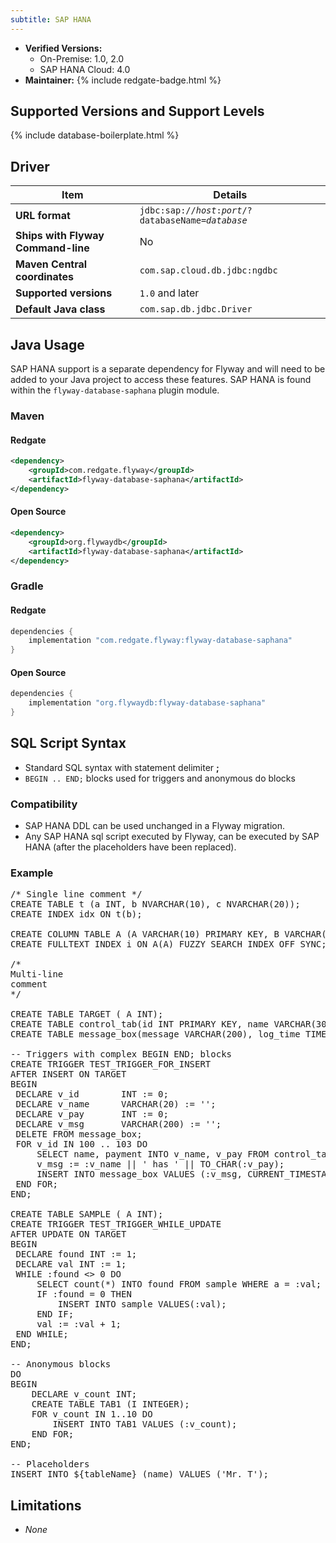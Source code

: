 ```yaml
---
subtitle: SAP HANA
---
```


- **Verified Versions:** 
  - On-Premise: 1.0, 2.0
  - SAP HANA Cloud: 4.0
- **Maintainer:** {% include redgate-badge.html %}

## Supported Versions and Support Levels

{% include database-boilerplate.html %}

## Driver

| Item                               | Details                                                                       |
|------------------------------------|-------------------------------------------------------------------------------|
| **URL format**                     | <code>jdbc:sap://<i>host</i>:<i>port</i>/?databaseName=<i>database</i></code> |
| **Ships with Flyway Command-line** | No                                                                            |
| **Maven Central coordinates**      | `com.sap.cloud.db.jdbc:ngdbc`                                                 |
| **Supported versions**             | `1.0` and later                                                               |
| **Default Java class**             | `com.sap.db.jdbc.Driver`                                                      |

## Java Usage
SAP HANA support is a separate dependency for Flyway and will need to be added to your Java project to access these features.
SAP HANA is found within the `flyway-database-saphana` plugin module.

### Maven
#### Redgate
```xml
<dependency>
    <groupId>com.redgate.flyway</groupId>
    <artifactId>flyway-database-saphana</artifactId>
</dependency>
```
#### Open Source
```xml
<dependency>
    <groupId>org.flywaydb</groupId>
    <artifactId>flyway-database-saphana</artifactId>
</dependency>
```
### Gradle
#### Redgate
```groovy
dependencies {
    implementation "com.redgate.flyway:flyway-database-saphana"
}
```
#### Open Source
```groovy
dependencies {
    implementation "org.flywaydb:flyway-database-saphana"
}
```

## SQL Script Syntax

- Standard SQL syntax with statement delimiter **;**
- `BEGIN .. END;` blocks used for triggers and anonymous do blocks

### Compatibility

- SAP HANA DDL can be used unchanged in a Flyway migration.
- Any SAP HANA sql script executed by Flyway, can be executed by SAP HANA (after the placeholders have been replaced).

### Example

<pre class="prettyprint">/* Single line comment */
CREATE TABLE t (a INT, b NVARCHAR(10), c NVARCHAR(20));
CREATE INDEX idx ON t(b);

CREATE COLUMN TABLE A (A VARCHAR(10) PRIMARY KEY, B VARCHAR(10));
CREATE FULLTEXT INDEX i ON A(A) FUZZY SEARCH INDEX OFF SYNC;

/*
Multi-line
comment
*/

CREATE TABLE TARGET ( A INT);
CREATE TABLE control_tab(id INT PRIMARY KEY, name VARCHAR(30), payment INT);
CREATE TABLE message_box(message VARCHAR(200), log_time TIMESTAMP);

-- Triggers with complex BEGIN END; blocks
CREATE TRIGGER TEST_TRIGGER_FOR_INSERT
AFTER INSERT ON TARGET
BEGIN
 DECLARE v_id        INT := 0;
 DECLARE v_name      VARCHAR(20) := '';
 DECLARE v_pay       INT := 0;
 DECLARE v_msg       VARCHAR(200) := '';
 DELETE FROM message_box;
 FOR v_id IN 100 .. 103 DO
     SELECT name, payment INTO v_name, v_pay FROM control_tab WHERE id = :v_id;
     v_msg := :v_name || ' has ' || TO_CHAR(:v_pay);
     INSERT INTO message_box VALUES (:v_msg, CURRENT_TIMESTAMP);
 END FOR;
END;

CREATE TABLE SAMPLE ( A INT);
CREATE TRIGGER TEST_TRIGGER_WHILE_UPDATE
AFTER UPDATE ON TARGET
BEGIN
 DECLARE found INT := 1;
 DECLARE val INT := 1;
 WHILE :found <> 0 DO
     SELECT count(*) INTO found FROM sample WHERE a = :val;
     IF :found = 0 THEN
         INSERT INTO sample VALUES(:val);
     END IF;
     val := :val + 1;
 END WHILE;
END;

-- Anonymous blocks
DO
BEGIN
    DECLARE v_count INT;
    CREATE TABLE TAB1 (I INTEGER); 
    FOR v_count IN 1..10 DO
        INSERT INTO TAB1 VALUES (:v_count);
    END FOR;
END;

-- Placeholders
INSERT INTO ${tableName} (name) VALUES ('Mr. T');</pre>

## Limitations

- *None*
